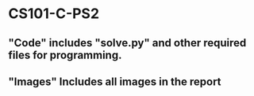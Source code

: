 # CS101-C-PS2
## "Code" includes "solve.py" and other required files for programming.
## "Images" Includes all images in the report

